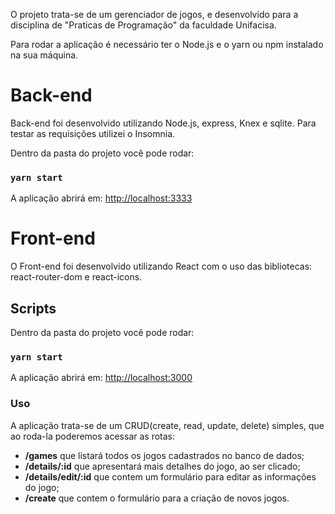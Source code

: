 O projeto trata-se de um gerenciador de jogos, e desenvolvido para a disciplina de "Praticas de Programação" da faculdade Unifacisa. 

Para rodar a aplicação é necessário ter o Node.js e o yarn ou npm instalado na sua máquina.

# Back-end

Back-end foi desenvolvido utilizando Node.js, express, Knex e sqlite. Para testar as requisições utilizei o Insomnia.

Dentro da pasta do projeto você pode rodar:

### `yarn start`

A aplicação abrirá em: [http://localhost:3333](http://localhost:3333)


# Front-end

O Front-end foi desenvolvido utilizando React com o uso das bibliotecas: react-router-dom e react-icons.

## Scripts

Dentro da pasta do projeto você pode rodar:

### `yarn start`

A aplicação abrirá em: [http://localhost:3000](http://localhost:3000)

### Uso

A aplicação trata-se de um CRUD(create, read, update, delete) simples, que ao roda-la poderemos acessar as rotas:

 - **/games** que listará todos os jogos cadastrados no banco de dados;
 - **/details/:id** que apresentará mais detalhes do jogo, ao ser clicado;
 - **/details/edit/:id** que contem um formulário para editar as informações do jogo;
 - **/create** que contem o formulário para a criação de novos jogos.




